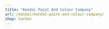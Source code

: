 ```yaml
---
title: "Kendal Paint And Colour Company"
url: /kendal/kendal-paint-and-colour-company/
shop: Farben
---
```

